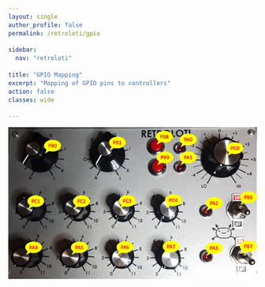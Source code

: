 ```yaml
---
layout: single
author_profile: false
permalink: /retroloti/gpio

sidebar:
  nav: "retroloti"

title: "GPIO Mapping"
excerpt: "Mapping of GPIO pins to controllers"
action: false
classes: wide

---
```

![](/assets/images/retroloti/gpio-mapping.png)
